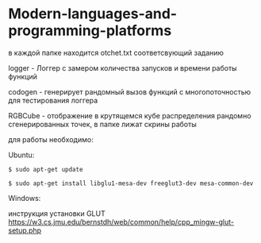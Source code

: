 # Modern-languages-and-programming-platforms

в каждой папке находится otchet.txt соответсвующий заданию

logger - Логгер с замером количества запусков и времени работы функций

codogen - генерирует рандомный вызов функций с многопоточностью для тестирования логгера

RGBCube - отображение в крутящемся кубе распределения рандомно сгенерированных точек, в папке лижат скрины работы

для работы необходимо:

Ubuntu:

    $ sudo apt-get update

    $ sudo apt-get install libglu1-mesa-dev freeglut3-dev mesa-common-dev

Windows:

инструкция установки GLUT https://w3.cs.jmu.edu/bernstdh/web/common/help/cpp_mingw-glut-setup.php
